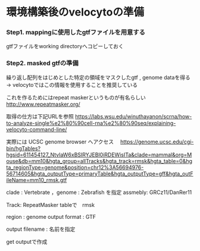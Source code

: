# 環境構築後のvelocytoの準備

### Step1. mappingに使用したgtfファイルを用意する
gtfファイルをworking directoryへコピーしておく

### Step2. masked gtfの準備
繰り返し配列をはじめとした特定の領域をマスクしたgtf ,  genome dataを得る
-> velocytoではこの情報を使用することを推奨している

これを作るためにはrepeat maskerというものが有名らしい
http://www.repeatmasker.org/


取得の仕方は下記URLを参照
https://labs.wsu.edu/winuthayanon/scrna/how-to-analyze-single%e2%80%90cell-rna%e2%80%90seq/explaining-velocyto-command-line/

実際には
UCSC genome browser へアクセス　
https://genome.ucsc.edu/cgi-bin/hgTables?hgsid=611454127_NtvlaW6xBSIRYJEBI0iRDEWisITa&clade=mammal&org=Mouse&db=mm10&hgta_group=allTracks&hgta_track=rmsk&hgta_table=0&hgta_regionType=genome&position=chr12%3A56694976-56714605&hgta_outputType=primaryTable&hgta_outputType=gff&hgta_outFileName=mm10_rmsk.gtf


clade : Vertebrate ，genome : Zebrafish を指定
assmebly: GRCz11/DanRer11

Track: RepeatMasker
tableで　rmsk 

region : genome
output format : GTF

output filename : 名前を指定

get outputで作成
